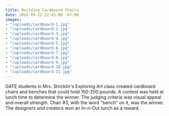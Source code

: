 ```yaml
---
title: Building Cardboard Chairs
date: 2016-09-22 22:45:00 -07:00
images:
- "/uploads/cardboard-1.jpg"
- "/uploads/cardboard-2.jpg"
- "/uploads/cardboard-3.jpg"
- "/uploads/cardboard-4.jpg"
- "/uploads/cardboard-5.jpg"
- "/uploads/cardboard-6.jpg"
- "/uploads/cardboard-7.jpg"
- "/uploads/cardboard-8.jpg"
- "/uploads/cardboard-9.jpg"
- "/uploads/cardboard-10.jpg"
- "/uploads/cardboard-11.jpg"
---
```


GATE students in Mrs. Stricklin's Exploring Art class created cardboard chairs and benches that could hold 150-200 pounds.  A contest was held at lunch time to determine the winner.  The judging criteria was visual appeal and overall strength.  Chair #3, with the word "bench" on it, was the winner.  The designers and creators won an In-n-Out lunch as a reward.

